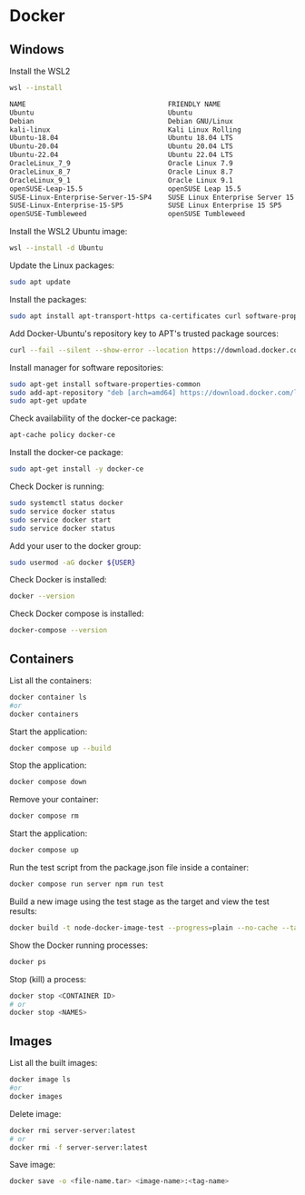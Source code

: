 # Docker

## Windows

Install the WSL2
```sh
wsl --install
```

```sh
NAME                                   FRIENDLY NAME
Ubuntu                                 Ubuntu
Debian                                 Debian GNU/Linux
kali-linux                             Kali Linux Rolling
Ubuntu-18.04                           Ubuntu 18.04 LTS
Ubuntu-20.04                           Ubuntu 20.04 LTS
Ubuntu-22.04                           Ubuntu 22.04 LTS
OracleLinux_7_9                        Oracle Linux 7.9
OracleLinux_8_7                        Oracle Linux 8.7
OracleLinux_9_1                        Oracle Linux 9.1
openSUSE-Leap-15.5                     openSUSE Leap 15.5
SUSE-Linux-Enterprise-Server-15-SP4    SUSE Linux Enterprise Server 15 SP4
SUSE-Linux-Enterprise-15-SP5           SUSE Linux Enterprise 15 SP5
openSUSE-Tumbleweed                    openSUSE Tumbleweed
```

Install the WSL2 Ubuntu image:
```sh
wsl --install -d Ubuntu
```

Update the Linux packages:
```sh
sudo apt update
```

Install the packages:
```sh
sudo apt install apt-transport-https ca-certificates curl software-properties-common
```

Add Docker-Ubuntu's repository key to APT's trusted package sources:
```sh
curl --fail --silent --show-error --location https://download.docker.com/linux/ubuntu/gpg | sudo apt-key add -
```

Install manager for software repositories:
```sh
sudo apt-get install software-properties-common
sudo add-apt-repository "deb [arch=amd64] https://download.docker.com/linux/ubuntu $(lsb_release -cs) stable"
sudo apt-get update
```

Check availability of the docker-ce package:
```sh
apt-cache policy docker-ce
```

Install the docker-ce package:
```sh
sudo apt-get install -y docker-ce
```

Check Docker is running:
```sh
sudo systemctl status docker
sudo service docker status
sudo service docker start
sudo service docker status
```

Add your user to the docker group:
```sh
sudo usermod -aG docker ${USER}
```

Check Docker is installed:
```sh
docker --version
```

Check Docker compose is installed:
```sh
docker-compose --version
```

## Containers

List all the containers:
```sh
docker container ls
#or
docker containers
```

Start the application:
```sh
docker compose up --build
```

Stop the application:
```sh
docker compose down
```

Remove your container:
```sh
docker compose rm
```

Start the application:
```sh
docker compose up
```

Run the test script from the package.json file inside a container:
```sh
docker compose run server npm run test
```

Build a new image using the test stage as the target and view the test results:
```sh
docker build -t node-docker-image-test --progress=plain --no-cache --target test .
```

Show the Docker running processes:
```sh
docker ps
```

Stop (kill) a process:
```sh
docker stop <CONTAINER ID>
# or
docker stop <NAMES>
```

## Images

List all the built images:
```sh
docker image ls
#or 
docker images
```

Delete image:
```sh
docker rmi server-server:latest
# or
docker rmi -f server-server:latest
```

Save image:
```sh
docker save -o <file-name.tar> <image-name>:<tag-name>
```

